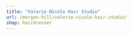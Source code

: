 ```yaml
---
title: "Valerie Nicole Hair Studio"
url: /morgan-hill/valerie-nicole-hair-studio/
shop: hairdresser
---
```

